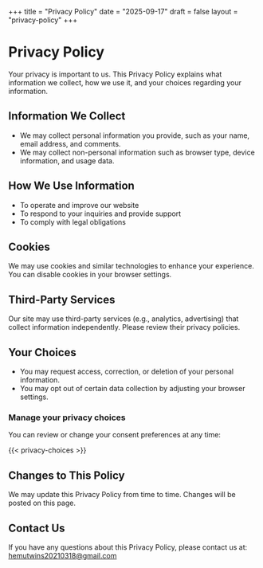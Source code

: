 +++
title = "Privacy Policy"
date = "2025-09-17"
draft = false
layout = "privacy-policy"
+++

# Privacy Policy

Your privacy is important to us. This Privacy Policy explains what information we collect, how we use it, and your choices regarding your information.

## Information We Collect
- We may collect personal information you provide, such as your name, email address, and comments.
- We may collect non-personal information such as browser type, device information, and usage data.

## How We Use Information
- To operate and improve our website
- To respond to your inquiries and provide support
- To comply with legal obligations

## Cookies
We may use cookies and similar technologies to enhance your experience. You can disable cookies in your browser settings.

## Third-Party Services
Our site may use third-party services (e.g., analytics, advertising) that collect information independently. Please review their privacy policies.

## Your Choices
- You may request access, correction, or deletion of your personal information.
- You may opt out of certain data collection by adjusting your browser settings.

### Manage your privacy choices

You can review or change your consent preferences at any time:

{{< privacy-choices >}}

## Changes to This Policy
We may update this Privacy Policy from time to time. Changes will be posted on this page.

## Contact Us
If you have any questions about this Privacy Policy, please contact us at: hemutwins20210318@gmail.com
